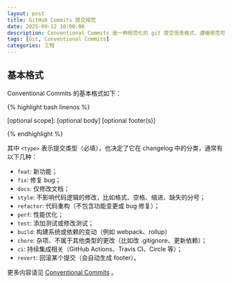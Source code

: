 ```yaml
---
layout: post
title: GitHub Commits 提交规范
date: 2025-09-12 10:00:00
description: Conventional Commits 是一种规范化的 git 提交信息格式，遵循规范可以有效提升 commit message 的可读性，也方便历史记录和版本控制。
tags: [Git, Conventional Commits]
categories: 工程
---
```


## 基本格式

Conventional Commits 的基本格式如下：

{% highlight bash linenos %}

<type>[optional scope]: <description>
[optional body]
[optional footer(s)]

{% endhighlight %}

其中 `<type>` 表示提交类型（必填），也决定了它在 changelog 中的分类，通常有以下几种：

- `feat`: 新功能；
- `fix`: 修复 bug；
- `docs`: 仅修改文档；
- `style`: 不影响代码逻辑的修改，比如格式、空格、缩进、缺失的分号；
- `refactor`: 代码重构（不包含功能变更或 bug 修复）；
- `perf`: 性能优化；
- `test`: 添加测试或修改测试；
- `build`: 构建系统或依赖的变动（例如 webpack、rollup）
- `chore`: 杂项、不属于其他类型的更改（比如改 .gitignore、更新依赖）；
- `ci`: 持续集成相关（GitHub Actions、Travis CI、Circle 等）；
- `revert`: 回滚某个提交（会自动生成 footer）。

更多内容请见 [Conventional Commits](https://www.conventionalcommits.org/en/v1.0.0/) 。
